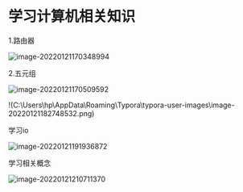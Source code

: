 # 学习计算机相关知识 

1.路由器

![image-20220121170348994](C:\Users\hp\AppData\Roaming\Typora\typora-user-images\image-20220121170348994.png)



2.五元组

![image-20220121170509592](C:\Users\hp\AppData\Roaming\Typora\typora-user-images\image-20220121170509592.png)

!(C:\Users\hp\AppData\Roaming\Typora\typora-user-images\image-20220121182748532.png)

学习io

![image-20220121191936872](C:\Users\hp\AppData\Roaming\Typora\typora-user-images\image-20220121191936872.png)

学习相关概念

![image-20220121210711370](C:\Users\hp\AppData\Roaming\Typora\typora-user-images\image-20220121210711370.png)

